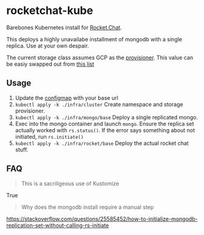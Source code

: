 # rocketchat-kube

Barebones Kubernetes install for [Rocket.Chat](https://rocket.chat/).

This deploys a highly unavailabe installment of mongodb with a single replica. Use at your own despair.

The current storage class assumes GCP as the [provisioner](https://github.com/choyg/rocketchat-kube/blob/192fb8b79b2eaa993cecff94cbb3748139f2a1d0/infra/cluster/storage.yaml#L5). This value can be easiy swapped out from [this list](https://kubernetes.io/docs/concepts/storage/storage-classes/#provisioner)

## Usage
1. Update the [configmap](https://github.com/choyg/rocketchat-kube/blob/192fb8b79b2eaa993cecff94cbb3748139f2a1d0/infra/rocket/base/rocket-config.yaml#L3) with your base url
1. `kubectl apply -k ./infra/cluster` Create namespace and storage provisioner.
1. `kubectl apply -k ./infra/mongo/base` Deploy a single replicated mongo.
1. Exec into the mongo container and launch `mongo`. Ensure the replica set actually worked with `rs.status()`. If the error says something about not initiated, run `rs.initiate()`
1. `kubectl apply -k ./infra/rocket/base` Deploy the actual rocket chat stuff.

## FAQ
> This is a sacriligeous use of Kustomize

True

> Why does the mongodb install require a manual step

https://stackoverflow.com/questions/25585452/how-to-initialize-mongodb-replication-set-without-calling-rs-initiate
